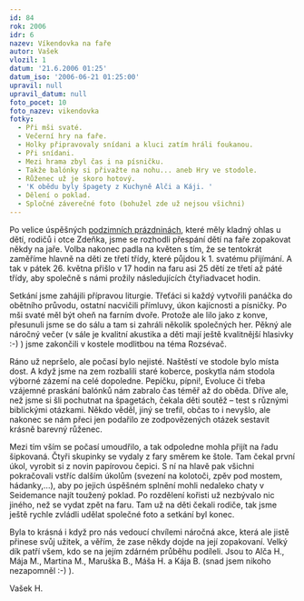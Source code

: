 ```yaml
---
id: 84
rok: 2006
idr: 6
nazev: Víkendovka na faře
autor: Vašek
vlozil: 1
datum: '21.6.2006 01:25'
datum_iso: '2006-06-21 01:25:00'
upravil: null
upravil_datum: null
foto_pocet: 10
foto_nazev: vikendovka
fotky:
  - Při mši svaté.
  - Večerní hry na faře.
  - Holky připravovaly snídani a kluci zatím hráli foukanou.
  - Při snídani.
  - Mezi hrama zbyl čas i na písničku.
  - Takže balónky si přivažte na nohu... aneb Hry ve stodole.
  - Růženec už je skoro hotový.
  - 'K obědu byly špagety z Kuchyně Alči a Káji. '
  - Dělení o poklad.
  - Spločné záverečné foto (bohužel zde už nejsou všichni)
---
```

Po velice úspěšných <a href='http://farnostpribyslav.wz.cz/index.php?page=2&idr=15&year=2005'> podzimních prázdninách</a>, které měly kladný ohlas u dětí, rodičů i otce Zdeňka,  jsme se rozhodli přespání dětí na faře zopakovat někdy na jaře. Volba nakonec padla na květen s tím, že se tentokrát zaměříme hlavně na děti ze třetí třídy, které půjdou k 1. svatému přijímání. A tak  v pátek 26. května přišlo v 17 hodin na faru asi 25 dětí ze třetí až páté třídy, aby společně s námi prožily následujících čtyřiadvacet hodin. <p>
Setkání jsme zahájili přípravou liturgie. Třeťáci si každý vytvořili panáčka do obětního průvodu, ostatní nacvičili přímluvy, úkon kajícnosti a písničky. Po mši svaté měl být oheň na farním dvoře. Protože ale lilo jako z konve, přesunuli jsme se do sálu a tam si zahráli několik společných her. Pěkný ale náročný večer (v sále je kvalitní akustika a děti mají ještě kvalitnější hlasivky :-) ) jsme zakončili v kostele modlitbou na téma Rozsévač.<p>
Ráno už nepršelo, ale počasí bylo nejisté. Naštěstí ve stodole bylo místa dost. A když jsme na zem rozbalili staré koberce, poskytla nám stodola výborné zázemí na celé dopoledne. Pepíčku, pípni!, Evoluce či třeba vzájemné praskání balónků nám zabralo čas téměř až do oběda. Dříve ale, než jsme si šli pochutnat na špagetách, čekala děti soutěž – test s různými biblickými otázkami. Někdo věděl, jiný se trefil, občas to i nevyšlo, ale nakonec se nám přeci jen podařilo ze zodpovězených otázek sestavit krásně barevný růženec.<p>
Mezi tím vším se počasí umoudřilo, a tak odpoledne mohla přijít na řadu šipkovaná. Čtyři skupinky se vydaly z fary směrem ke štole. Tam čekal první úkol, vyrobit si z novin papírovou čepici. S ní na hlavě pak všichni pokračovali vstříc dalším úkolům (svezení na kolotoči, zpěv pod mostem, hádanky,...), aby po jejich úspěšném splnění mohli nedaleko chaty v Seidemance najít toužený poklad. Po rozdělení kořisti už nezbývalo nic jiného, než se vydat zpět na faru. Tam už na děti čekali rodiče, tak jsme ještě rychle zvládli udělat společné foto a setkání byl konec.<p>
Byla to krásná i když pro nás vedoucí chvílemi náročná akce, která ale jistě přinese svůj užitek, a věřím, že zase někdy dojde na její zopakovaní. Velký dík patří všem, kdo se na jejím zdárném průběhu podíleli. Jsou to Alča H., Mája M., Martina M., Maruška B., Máša H. a Kája B. (snad jsem nikoho nezapomněl :-) ).<p>
Vašek H.
